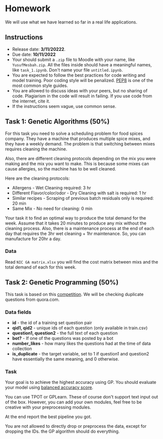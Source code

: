 # Homework

We will use what we have learned so far in a real life applications.

## Instructions
- Release date: **3/11/20222**.
- Due date: **10/11/2022**
- Your should submit a `.zip` file to Moodle with your name,
  like `YusufMesbah.zip`. All the files inside should have a meaningful names,
  like `task_1.ipynb`. Don't name your file `untitled.ipynb`.
- You are expected to follow the best practices for code writing and model
training. Poor coding style will be penalized.
  [PEP8](https://peps.python.org/pep-0008/) is one of the most common style guides.
- You are allowed to discuss ideas with your peers, but no sharing of code.
Plagiarism in the code will result in failing. If you use code from the
internet, cite it.
- If the instructions seem vague, use common sense.


## Task 1: Genetic Algorithms (50%)
For this task you need to solve a scheduling problem for food spices company.
They have a machine that produces multiple spice mixes, and they have a weekly
demand. The problem is that switching between mixes requires cleaning the machine.

Also, there are different cleaning protocols depending on the mix you were
making and the  mix you want to make. This is because some mixes can cause
allergies, so the machine has to be well cleaned.

Here are the cleaning protocols:
- Allergens - Wet Cleaning required: 3 hr
- Different Flavor/color/odor - Dry Cleaning with salt is required: 1 hr		
- Similar recipes - Scraping of previous batch residuals only is required: 20 min		
- Same Mix - No need for cleaning: 0 min

Your task it to find an optimal way to produce the total demand for the week.
Assume that it takes 20 minutes to produce any mix without the cleaning process.
Also, there is a maintenance process at the end of each day that requires the
3hr wet cleaning + 1hr maintenance. So, you can manufacture for 20hr a day.

### Data
Read `NIC GA matrix.xlsx` you will find the cost matrix between mixs and the
total demand of each for this week.


## Task 2: Genetic Programming (50%)
This task is based on this [competition](https://www.kaggle.com/competitions/quora-question-pairs/overview).
We will be checking duplicate questions from quora.com.

### Data fields
- **id** - the id of a training set question pair
- **qid1, qid2** - unique ids of each question (only available in train.csv)
- **question1, question2** - the full text of each question
- **bot?** - If one of the questions was posted by a bot
- **number_likes** - how many likes the questions had at the time of data collection
- **is_duplicate** - the target variable, set to 1 if question1 and question2 have essentially the same meaning, and 0 otherwise.


### Task
Your goal is to achieve the highest accuracy using GP. You should evaluate your model
using [balanced accuracy score](https://scikit-learn.org/stable/modules/generated/sklearn.metrics.balanced_accuracy_score.html).

You can use TPOT or GPLearn. These of course don't support text input out
of the box. However, you can add your own modules, feel free to be creative
with your preprocessing modules.

At the end report the best pipeline you got.

You are not allowed to directly drop or preprocess the data,
except for dropping the IDs.
the GP algorithm should do everything.
